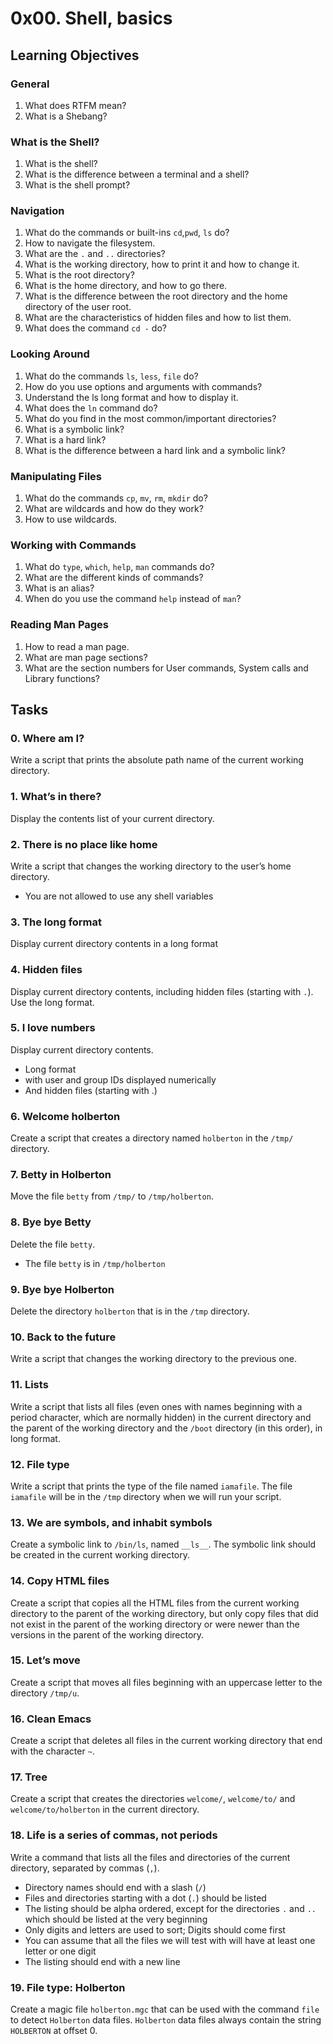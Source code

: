 # 0x00. Shell, basics
## Learning Objectives

### General
1. What does RTFM mean?
2. What is a Shebang?

### What is the Shell?
1. What is the shell?
2. What is the difference between a terminal and a shell?
3. What is the shell prompt?

### Navigation
1. What do the commands or built-ins `cd`,`pwd`, `ls` do?
2. How to navigate the filesystem.
3. What are the `.` and `..` directories?
4. What is the working directory, how to print it and how to change it.
5. What is the root directory?
6. What is the home directory, and how to go there.
7. What is the difference between the root directory and the home directory of the user root.
8. What are the characteristics of hidden files and how to list them.
9. What does the command `cd -` do?

### Looking Around
1. What do the commands `ls`, `less`, `file` do?
2. How do you use options and arguments with commands?
3. Understand the ls long format and how to display it.
4. What does the `ln` command do?
5. What do you find in the most common/important directories?
6. What is a symbolic link?
7. What is a hard link?
8. What is the difference between a hard link and a symbolic link?

### Manipulating Files
1. What do the commands `cp`, `mv`, `rm`, `mkdir` do?
2. What are wildcards and how do they work?
3. How to use wildcards.
### Working with Commands
1. What do `type`, `which`, `help`, `man` commands do?
2. What are the different kinds of commands?
3. What is an alias?
4. When do you use the command `help` instead of `man`?
### Reading Man Pages
1. How to read a man page.
2. What are man page sections?
3. What are the section numbers for User commands, System calls and Library functions?

## Tasks
###  0. Where am I?
Write a script that prints the absolute path name of the current working directory.
###  1. What’s in there? 
Display the contents list of your current directory.
###  2. There is no place like home
Write a script that changes the working directory to the user’s home directory.
* You are not allowed to use any shell variables
###  3. The long format
Display current directory contents in a long format
###  4. Hidden files
Display current directory contents, including hidden files (starting with `.`). Use the long format.
###  5. I love numbers
Display current directory contents.
* Long format
* with user and group IDs displayed numerically
* And hidden files (starting with .)
###  6. Welcome holberton
Create a script that creates a directory named `holberton` in the `/tmp/` directory.
###  7. Betty in Holberton
Move the file `betty` from `/tmp/` to `/tmp/holberton`.
###  8. Bye bye Betty
Delete the file `betty`.
* The file `betty` is in `/tmp/holberton`
###  9. Bye bye Holberton
Delete the directory `holberton` that is in the `/tmp` directory.
### 10. Back to the future
Write a script that changes the working directory to the previous one.
### 11. Lists 
Write a script that lists all files (even ones with names beginning with a period character, which are normally hidden) in the current directory and the parent of the working directory and the `/boot` directory (in this order), in long format.
### 12. File type
Write a script that prints the type of the file named `iamafile`. The file `iamafile` will be in the `/tmp` directory when we will run your script.
### 13. We are symbols, and inhabit symbols 
Create a symbolic link to `/bin/ls`, named `__ls__`. The symbolic link should be created in the current working directory.
### 14. Copy HTML files 
Create a script that copies all the HTML files from the current working directory to the parent of the working directory, but only copy files that did not exist in the parent of the working directory or were newer than the versions in the parent of the working directory.
### 15. Let’s move
Create a script that moves all files beginning with an uppercase letter to the directory `/tmp/u`.
### 16. Clean Emacs 
Create a script that deletes all files in the current working directory that end with the character `~`.
### 17. Tree
Create a script that creates the directories `welcome/`, `welcome/to/` and `welcome/to/holberton` in the current directory.
### 18. Life is a series of commas, not periods
Write a command that lists all the files and directories of the current directory, separated by commas (`,`).
* Directory names should end with a slash (`/`)
* Files and directories starting with a dot (`.`) should be listed
* The listing should be alpha ordered, except for the directories `.` and `..` which should be listed at the very beginning
* Only digits and letters are used to sort; Digits should come first
* You can assume that all the files we will test with will have at least one letter or one digit
* The listing should end with a new line
### 19. File type: Holberton
Create a magic file `holberton.mgc` that can be used with the command `file` to detect `Holberton` data files. `Holberton` data files always contain the string `HOLBERTON` at offset 0.
